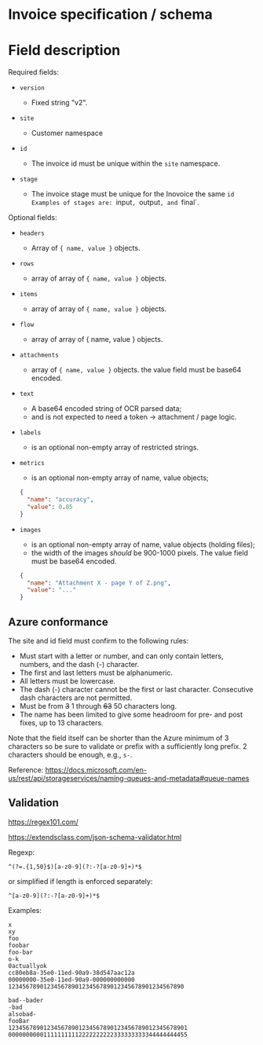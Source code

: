 # Invoice specification / schema

# Field description

Required fields:

- `version`
  - Fixed string "v2".
  
- `site`
  - Customer namespace
  
- `id`
  - The invoice id must be unique within the `site` namespace.
  
- `stage`
  - The invoice stage must be unique for the Inovoice the same `id
    Examples of stages are: `input`, `output`, and `final`.

Optional fields:

- `headers`
  - Array of `{ name, value }` objects.
- `rows`
  - array of array of `{ name, value }` objects.
- `items`
  - array of array of `{ name, value }` objects.
- `flow`
  - array of array of { name, value } objects.
- `attachments`
  - array of `{ name, value }` objects. the value field must be base64 encoded.
- `text`
  - A base64 encoded string of OCR parsed data; 
  - and is not expected to need a token -> attachment / page logic.

- `labels`
  - is an optional non-empty array of restricted strings.

- `metrics`
  - is an optional non-empty array of name, value objects;
  ```json
  {
    "name": "accuracy",
    "value": 0.85
  }
  ```

- `images`
  - is an optional non-empty array of name, value objects (holding files); 
  - the width of the images *should* be 900-1000 pixels.  The value
    field must be base64 encoded.
  ```json
  {
    "name": "Attachment X - page Y of Z.png",
    "value": "..."
  }
  ```

## Azure conformance

The site and id field must confirm to the following rules:

- Must start with a letter or number, and can only contain letters, numbers, and the dash (-) character.
- The first and last letters must be alphanumeric.
- All letters must be lowercase.
- The dash (-) character cannot be the first or last character. Consecutive dash characters are not permitted.
- Must be from <strike>3</strike> 1 through <strike>63</strike> 50 characters long.
- The name has been limited to give some headroom for pre- and post fixes, up to 13 characters.

Note that the field itself can be shorter than the Azure minimum of 3 characters so be sure to validate or prefix with a sufficiently long prefix. 
2 characters should be enough, e.g., `s-`.

Reference: https://docs.microsoft.com/en-us/rest/api/storageservices/naming-queues-and-metadata#queue-names

## Validation

https://regex101.com/

https://extendsclass.com/json-schema-validator.html

Regexp:

```
^(?=.{1,50}$)[a-z0-9](?:-?[a-z0-9]+)*$
```

or simplified if length is enforced separately:

```
^[a-z0-9](?:-?[a-z0-9]+)*$
```

Examples:

```
x
xy
foo
foobar
foo-bar
o-k
0actuallyok
cc80eb8a-35e0-11ed-90a9-38d547aac12a
00000000-35e0-11ed-90a9-000000000000
12345678901234567890123456789012345678901234567890
```

```
bad--bader
-bad
alsobad-
fooBar
123456789012345678901234567890123456789012345678901
000000000011111111112222222222333333333344444444455
```
